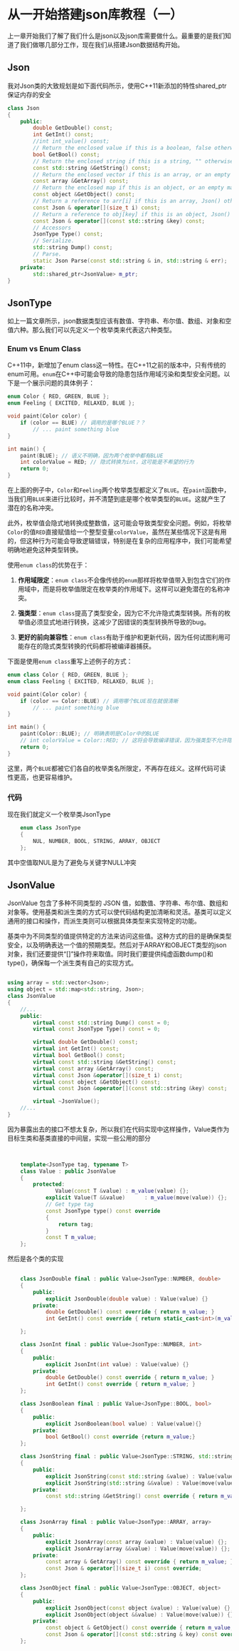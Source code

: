 # 从一开始搭建json库教程（一）

上一章开始我们了解了我们什么是json以及json库需要做什么。最重要的是我们知道了我们做哪几部分工作，现在我们从搭建Json数据结构开始。

## Json

我对Json类的大致规划是如下面代码所示，使用C++11新添加的特性shared_ptr保证内存的安全

~~~cpp
class Json
{
    public:
        double GetDouble() const;
        int GetInt() const;
        //int int_value() const;
        // Return the enclosed value if this is a boolean, false otherwise.
        bool GetBool() const;
        // Return the enclosed string if this is a string, "" otherwise.
        const std::string &GetString() const;
        // Return the enclosed vector if this is an array, or an empty vector otherwise.
        const array &GetArray() const;
        // Return the enclosed map if this is an object, or an empty map otherwise.
        const object &GetObject() const;
        // Return a reference to arr[i] if this is an array, Json() otherwise.
        const Json & operator[](size_t i) const;
        // Return a reference to obj[key] if this is an object, Json() otherwise.
        const Json & operator[](const std::string &key) const;
        // Accessors
        JsonType Type() const;
        // Serialize.
        std::string Dump() const;
        // Parse. 
        static Json Parse(const std::string & in, std::string & err);
    private:
        std::shared_ptr<JsonValue> m_ptr;
}

~~~

## JsonType
    
如上一篇文章所示，json数据类型应该有数值、字符串、布尔值、数组、对象和空值六种。那么我们可以先定义一个枚举类来代表这六种类型。

### Enum vs Enum Class

C++11中，新增加了enum class这一特性。在C++11之前的版本中，只有传统的enum可用。`enum`在C++中可能会导致的隐患包括作用域污染和类型安全问题。以下是一个展示问题的具体例子：

```cpp
enum Color { RED, GREEN, BLUE };
enum Feeling { EXCITED, RELAXED, BLUE };

void paint(Color color) {
    if (color == BLUE) // 调用的是哪个BLUE？？
        // ... paint something blue
}

int main() {
    paint(BLUE); // 语义不明确，因为两个枚举中都有BLUE
    int colorValue = RED; // 隐式转换为int，这可能是不希望的行为
    return 0;
}
```
在上面的例子中，`Color`和`Feeling`两个枚举类型都定义了`BLUE`。在`paint`函数中，当我们用`BLUE`来进行比较时，并不清楚到底是哪个枚举类型的`BLUE`。这就产生了潜在的名称冲突。

此外，枚举值会隐式地转换成整数值，这可能会导致类型安全问题。例如，将枚举`Color`的值`RED`直接赋值给一个整型变量`colorValue`，虽然在某些情况下这是有用的，但这种行为可能会导致逻辑错误，特别是在复杂的应用程序中，我们可能希望明确地避免这种类型转换。

使用`enum class`的优势在于：

1. **作用域限定**：`enum class`不会像传统的`enum`那样将枚举值带入到包含它们的作用域中，而是将枚举值限定在枚举类的作用域下。这样可以避免潜在的名称冲突。

2. **强类型**：`enum class`提高了类型安全，因为它不允许隐式类型转换。所有的枚举值必须显式地进行转换，这减少了因错误的类型转换所导致的bug。

3. **更好的前向兼容性**：`enum class`有助于维护和更新代码，因为任何试图利用可能存在的隐式类型转换的代码都将被编译器捕获。

下面是使用`enum class`重写上述例子的方式：

```cpp
enum class Color { RED, GREEN, BLUE };
enum class Feeling { EXCITED, RELAXED, BLUE };

void paint(Color color) {
    if (color == Color::BLUE) // 调用哪个BLUE现在就很清晰
        // ... paint something blue
}

int main() {
    paint(Color::BLUE); // 明确表明是Color中的BLUE
    // int colorValue = Color::RED; // 这将会导致编译错误，因为强类型不允许隐式转换
    return 0;
}
```
这里，两个`BLUE`都被它们各自的枚举类名所限定，不再存在歧义。这样代码可读性更高，也更容易维护。

### 代码

现在我们就定义一个枚举类JsonType

~~~cpp
    enum class JsonType
    {
        NUL, NUMBER, BOOL, STRING, ARRAY, OBJECT
    };
~~~

其中空值取NUL是为了避免与关键字NULL冲突

## JsonValue

JsonValue 包含了多种不同类型的 JSON 值，如数值、字符串、布尔值、数组和对象等。使用基类和派生类的方式可以使代码结构更加清晰和灵活。基类可以定义通用的接口和操作，而派生类则可以根据具体类型来实现特定的功能。

基类中为不同类型的值提供特定的方法来访问这些值。这种方式的目的是确保类型安全，以及明确表达一个值的预期类型。然后对于ARRAY和OBJECT类型的json对象，我们还要提供“[]”操作符来取值。同时我们要提供纯虚函数dump()和type()，确保每一个派生类有自己的实现方式。

~~~cpp

using array = std::vector<Json>;
using object = std::map<std::string, Json>;
class JsonValue
{
    //...
    public:
        virtual const std::string Dump() const = 0;
        virtual const JsonType Type() const = 0;

        virtual double GetDouble() const;
        virtual int GetInt() const; 
        virtual bool GetBool() const;
        virtual const std::string &GetString() const;
        virtual const array &GetArray() const;
        virtual const Json &operator[](size_t i) const;
        virtual const object &GetObject() const;
        virtual const Json &operator[](const std::string &key) const;

        virtual ~JsonValue();
    //...
}
~~~

因为暴露出去的接口不想太复杂，所以我们在代码实现中这样操作，Value类作为目标生类和基类直接的中间层，实现一些公用的部分

~~~cpp
    

    template<JsonType tag, typename T>
    class Value : public JsonValue
    {
        protected:
               Value(const T &value) : m_value(value) {};
            explicit Value(T &&value)      : m_value(move(value)) {};
            // Get type tag
            const JsonType type() const override 
            {
                return tag;
            }
            const T m_value;
    };
~~~

然后是各个类的实现

~~~cpp
    
    class JsonDouble final : public Value<JsonType::NUMBER, double> 
    {
        public:
            explicit JsonDouble(double value) : Value(value) {}
        private:
            double GetDouble() const override { return m_value; }
            int GetInt() const override { return static_cast<int>(m_value); }

    };

    class JsonInt final : public Value<JsonType::NUMBER, int> 
    {
        public:
            explicit JsonInt(int value) : Value(value) {}
        private:
            double GetDouble() const override { return m_value; }
            int GetInt() const override { return m_value; }
    };

    class JsonBoolean final : public Value<JsonType::BOOL, bool>
    {
        public:
            explicit JsonBoolean(bool value) : Value(value){}
        private:
            bool GetBool() const override {return m_value;}
    };

    class JsonString final : public Value<JsonType::STRING, std::string>
    {
        public:
            explicit JsonString(const std::string &value) : Value(value) {}
            explicit JsonString(std::string &&value) : Value(move(value)) {}
        private:
            const std::string &GetString() const override { return m_value;}

    };

    class JsonArray final : public Value<JsonType::ARRAY, array>
    {
        public:
            explicit JsonArray(const array &value) : Value(value) {};
            explicit JsonArray(array &&value) : Value(move(value)) {};
        private:
            const array & GetArray() const override { return m_value; }
            const Json & operator[](size_t i) const override;
    };

    class JsonObject final : public Value<JsonType::OBJECT, object>
    {
        public:
            explicit JsonObject(const object &value) : Value(value) {};
            explicit JsonObject(object &&value) : Value(move(value)) {};
        private:
            const object & GetObject() const override { return m_value; }
            const Json & operator[](const std::string & key) const override;
    };
~~~